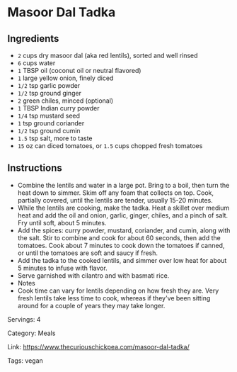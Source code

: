# Masoor Dal Tadka

## Ingredients

- `2` cups dry masoor dal (aka red lentils), sorted and well rinsed
- `6` cups water
- `1` TBSP oil (coconut oil or neutral flavored)
- `1` large yellow onion, finely diced
- `1/2` tsp garlic powder
- `1/2` tsp ground ginger
- `2` green chiles, minced (optional)
- `1` TBSP Indian curry powder
- `1/4` tsp mustard seed
- `1` tsp ground coriander
- `1/2` tsp ground cumin
- `1.5` tsp salt, more to taste
- `15` oz can diced tomatoes, or `1.5` cups chopped fresh tomatoes

## Instructions

- Combine the lentils and water in a large pot. Bring to a boil, then turn the heat down to simmer. Skim off any foam that collects on top. Cook, partially covered, until the lentils are tender, usually 15-20 minutes.
- While the lentils are cooking, make the tadka. Heat a skillet over medium heat and add the oil and onion, garlic, ginger, chiles, and a pinch of salt. Fry until soft, about 5 minutes.
- Add the spices: curry powder, mustard, coriander, and cumin, along with the salt. Stir to combine and cook for about 60 seconds, then add the tomatoes. Cook about 7 minutes to cook down the tomatoes if canned, or until the tomatoes are soft and saucy if fresh.
- Add the tadka to the cooked lentils, and simmer over low heat for about 5 minutes to infuse with flavor.
- Serve garnished with cilantro and with basmati rice.
- Notes
- Cook time can vary for lentils depending on how fresh they are. Very fresh lentils take less time to cook, whereas if they've been sitting around for a couple of years they may take longer.

Servings: 4

Category: Meals

Link: https://www.thecuriouschickpea.com/masoor-dal-tadka/

Tags: vegan

